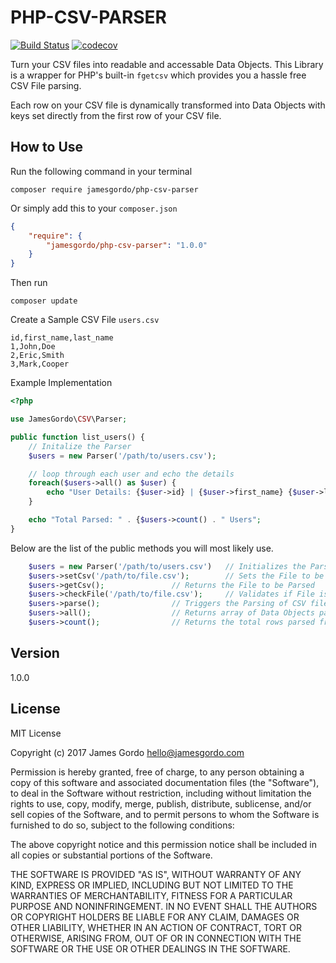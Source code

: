 # PHP-CSV-PARSER

[![Build Status](https://travis-ci.org/jamesgordo/php-csv-parser.svg?branch=master)](https://travis-ci.org/jamesgordo/php-csv-parser)  [![codecov](https://codecov.io/gh/jamesgordo/php-csv-parser/branch/master/graph/badge.svg)](https://codecov.io/gh/jamesgordo/php-csv-parser)

Turn your CSV files into readable and accessable Data Objects. This Library is a wrapper for PHP's built-in
``fgetcsv`` which provides you a hassle free CSV File parsing.

Each row on your CSV file is dynamically transformed into Data Objects with keys set directly from the first 
row of your CSV file.

## How to Use
Run the following command in your terminal 
```
composer require jamesgordo/php-csv-parser
```

Or simply add this to your `composer.json`
```json
{
	"require": {
		"jamesgordo/php-csv-parser": "1.0.0"
	}
}
```
Then run
```
composer update
```

Create a Sample CSV File `users.csv`
```csv
id,first_name,last_name
1,John,Doe
2,Eric,Smith
3,Mark,Cooper
```

Example Implementation
```php
<?php

use JamesGordo\CSV\Parser;

public function list_users() {
	// Initalize the Parser
	$users = new Parser('/path/to/users.csv');

	// loop through each user and echo the details
	foreach($users->all() as $user) {
		echo "User Details: {$user->id} | {$user->first_name} {$user->last_name}";
	}

	echo "Total Parsed: " . {$users->count() . " Users";
}

```

Below are the list of the public methods you will most likely use.
```php
	$users = new Parser('/path/to/users.csv')	// Initializes the Parser
	$users->setCsv('/path/to/file.csv');		// Sets the File to be Parsed
	$users->getCsv();				// Returns the File to be Parsed
	$users->checkFile('/path/to/file.csv');		// Validates if File is a valid CSV File
	$users->parse();				// Triggers the Parsing of CSV file
	$users->all();					// Returns array of Data Objects parsed from the CSV file
	$users->count();				// Returns the total rows parsed from the CSV file
```

## Version
1.0.0


## License
MIT License

Copyright (c) 2017 James Gordo <hello@jamesgordo.com>

Permission is hereby granted, free of charge, to any person obtaining a copy
of this software and associated documentation files (the "Software"), to deal
in the Software without restriction, including without limitation the rights
to use, copy, modify, merge, publish, distribute, sublicense, and/or sell
copies of the Software, and to permit persons to whom the Software is
furnished to do so, subject to the following conditions:

The above copyright notice and this permission notice shall be included in all
copies or substantial portions of the Software.

THE SOFTWARE IS PROVIDED "AS IS", WITHOUT WARRANTY OF ANY KIND, EXPRESS OR
IMPLIED, INCLUDING BUT NOT LIMITED TO THE WARRANTIES OF MERCHANTABILITY,
FITNESS FOR A PARTICULAR PURPOSE AND NONINFRINGEMENT. IN NO EVENT SHALL THE
AUTHORS OR COPYRIGHT HOLDERS BE LIABLE FOR ANY CLAIM, DAMAGES OR OTHER
LIABILITY, WHETHER IN AN ACTION OF CONTRACT, TORT OR OTHERWISE, ARISING FROM,
OUT OF OR IN CONNECTION WITH THE SOFTWARE OR THE USE OR OTHER DEALINGS IN THE
SOFTWARE.